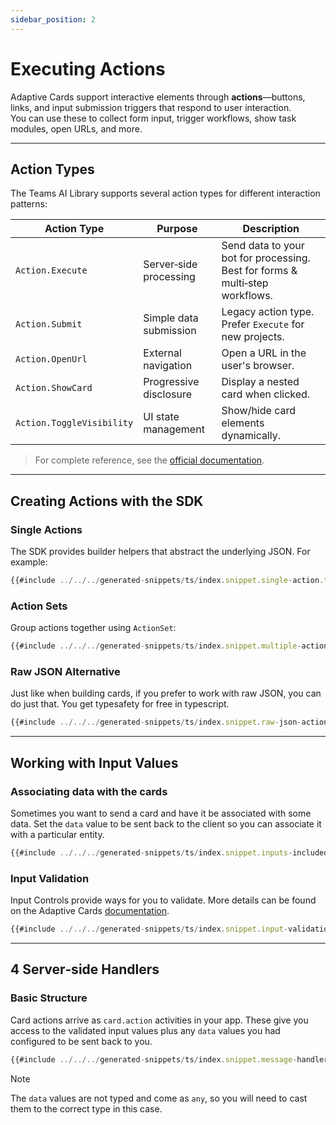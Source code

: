```yaml
---
sidebar_position: 2
---
```


# Executing Actions

Adaptive Cards support interactive elements through **actions**—buttons, links, and input submission triggers that respond to user interaction.  
You can use these to collect form input, trigger workflows, show task modules, open URLs, and more.

---

## Action Types

The Teams AI Library supports several action types for different interaction patterns:

| Action Type               | Purpose                | Description                                                                  |
| ------------------------- | ---------------------- | ---------------------------------------------------------------------------- |
| `Action.Execute`          | Server‑side processing | Send data to your bot for processing. Best for forms & multi‑step workflows. |
| `Action.Submit`           | Simple data submission | Legacy action type. Prefer `Execute` for new projects.                       |
| `Action.OpenUrl`          | External navigation    | Open a URL in the user's browser.                                            |
| `Action.ShowCard`         | Progressive disclosure | Display a nested card when clicked.                                          |
| `Action.ToggleVisibility` | UI state management    | Show/hide card elements dynamically.                                         |

> For complete reference, see the [official documentation](https://adaptivecards.microsoft.com/?topic=Action.Execute).

---

## Creating Actions with the SDK

### Single Actions

The SDK provides builder helpers that abstract the underlying JSON. For example:

<!-- langtabs-start -->
```typescript
{{#include ../../../generated-snippets/ts/index.snippet.single-action.ts }}
```
<!-- langtabs-end -->

### Action Sets

Group actions together using `ActionSet`:

<!-- langtabs-start -->
```typescript
{{#include ../../../generated-snippets/ts/index.snippet.multiple-actions-card.ts }}
```
<!-- langtabs-end -->

### Raw JSON Alternative

Just like when building cards, if you prefer to work with raw JSON, you can do just that. You get typesafety for free in typescript.

<!-- langtabs-start -->
```typescript
{{#include ../../../generated-snippets/ts/index.snippet.raw-json-action.ts }}
```
<!-- langtabs-end -->

---

## Working with Input Values

### Associating data with the cards

Sometimes you want to send a card and have it be associated with some data. Set the `data` value to be sent back to the client so you can associate it with a particular entity.

<!-- langtabs-start -->
```typescript
{{#include ../../../generated-snippets/ts/index.snippet.inputs-included.ts }}
```
<!-- langtabs-end -->

### Input Validation

Input Controls provide ways for you to validate. More details can be found on the Adaptive Cards [documentation](https://adaptivecards.microsoft.com/?topic=input-validation).

<!-- langtabs-start -->
```typescript
{{#include ../../../generated-snippets/ts/index.snippet.input-validation.ts }}
```
<!-- langtabs-end -->

---

## 4 Server‑side Handlers

### Basic Structure

Card actions arrive as `card.action` activities in your app. These give you access to the validated input values plus any `data` values you had configured to be sent back to you.

<!-- langtabs-start -->
```typescript
{{#include ../../../generated-snippets/ts/index.snippet.message-handler.ts }}
```
<!-- langtabs-end -->

> [!NOTE]
> The `data` values are not typed and come as `any`, so you will need to cast them to the correct type in this case.
